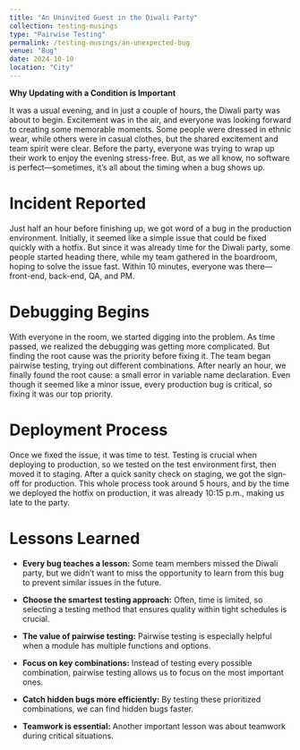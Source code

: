 ```yaml
---
title: "An Uninvited Guest in the Diwali Party"
collection: testing-musings
type: "Pairwise Testing"
permalink: /testing-musings/an-unexpected-bug
venue: "Bug"
date: 2024-10-10
location: "City"
---
```


**Why Updating with a Condition is Important**

It was a usual evening, and in just a couple of hours, the Diwali party was about to begin. Excitement was in the air, and everyone was looking forward to creating some memorable moments. Some people were dressed in ethnic wear, while others were in casual clothes, but the shared excitement and team spirit were clear. Before the party, everyone was trying to wrap up their work to enjoy the evening stress-free. But, as we all know, no software is perfect—sometimes, it’s all about the timing when a bug shows up.

Incident Reported
=====
Just half an hour before finishing up, we got word of a bug in the production environment. Initially, it seemed like a simple issue that could be fixed quickly with a hotfix. But since it was already time for the Diwali party, some people started heading there, while my team gathered in the boardroom, hoping to solve the issue fast. Within 10 minutes, everyone was there—front-end, back-end, QA, and PM.

Debugging Begins
====
With everyone in the room, we started digging into the problem. As time passed, we realized the debugging was getting more complicated. But finding the root cause was the priority before fixing it. The team began pairwise testing, trying out different combinations. After nearly an hour, we finally found the root cause: a small error in variable name declaration. Even though it seemed like a minor issue, every production bug is critical, so fixing it was our top priority.

Deployment Process
===
Once we fixed the issue, it was time to test. Testing is crucial when deploying to production, so we tested on the test environment first, then moved it to staging. After a quick sanity check on staging, we got the sign-off for production. This whole process took around 5 hours, and by the time we deployed the hotfix on production, it was already 10:15 p.m., making us late to the party.

Lessons Learned
=====
* <b>Every bug teaches a lesson:</b> Some team members missed the Diwali party, but we didn’t want to miss the opportunity to learn from this bug to prevent similar issues in the future.

* <b>Choose the smartest testing approach:</b> Often, time is limited, so selecting a testing method that ensures quality within tight schedules is crucial.

* <b>The value of pairwise testing:</b> Pairwise testing is especially helpful when a module has multiple functions and options.

* <b>Focus on key combinations:</b> Instead of testing every possible combination, pairwise testing allows us to focus on the most important ones.

* <b>Catch hidden bugs more efficiently:</b> By testing these prioritized combinations, we can find hidden bugs faster.

* <b>Teamwork is essential:</b> Another important lesson was about teamwork during critical situations.